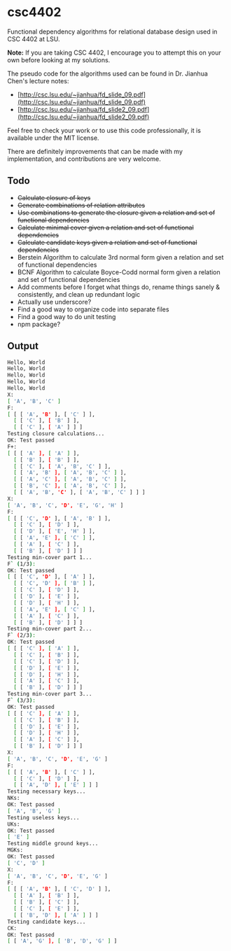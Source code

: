 csc4402
=======
Functional dependency algorithms for relational database design used in CSC 4402 at LSU.


**Note:** If you are taking CSC 4402, I encourage you to attempt this on your own before looking at my solutions.

The pseudo code for the algorithms used can be found in Dr. Jianhua Chen's lecture notes:
* [http://csc.lsu.edu/~jianhua/fd_slide_09.pdf](http://csc.lsu.edu/~jianhua/fd_slide_09.pdf)
* [http://csc.lsu.edu/~jianhua/fd_slide2_09.pdf](http://csc.lsu.edu/~jianhua/fd_slide2_09.pdf)


Feel free to check your work or to use this code professionally, it is available under the MIT license.

There are definitely improvements that can be made with my implementation, and contributions are very welcome.

Todo
---
* ~~Calculate closure of keys~~
* ~~Generate combinations of relation attributes~~
* ~~Use combinations to generate the closure given a relation and set of functional dependencies~~
* ~~Calculate minimal cover given a relation and set of functional dependencies~~
* ~~Calculate candidate keys given a relation and set of functional dependencies~~
* Berstein Algorithm to calculate 3rd normal form given a relation and set of functional dependencies
* BCNF Algorithm to calculate Boyce-Codd normal form given a relation and set of functional dependencies
* Add comments before I forget what things do, rename things sanely & consistently, and clean up redundant logic
* Actually use underscore?
* Find a good way to organize code into separate files
* Find a good way to do unit testing
* npm package?

Output
---
```sh
Hello, World
Hello, World
Hello, World
Hello, World
Hello, World
X:
[ 'A', 'B', 'C' ]
F:
[ [ [ 'A', 'B' ], [ 'C' ] ],
  [ [ 'C' ], [ 'B' ] ],
  [ [ 'C' ], [ 'A' ] ] ]
Testing closure calculations...
OK: Test passed
F+:
[ [ [ 'A' ], [ 'A' ] ],
  [ [ 'B' ], [ 'B' ] ],
  [ [ 'C' ], [ 'A', 'B', 'C' ] ],
  [ [ 'A', 'B' ], [ 'A', 'B', 'C' ] ],
  [ [ 'A', 'C' ], [ 'A', 'B', 'C' ] ],
  [ [ 'B', 'C' ], [ 'A', 'B', 'C' ] ],
  [ [ 'A', 'B', 'C' ], [ 'A', 'B', 'C' ] ] ]
X:
[ 'A', 'B', 'C', 'D', 'E', 'G', 'H' ]
F:
[ [ [ 'C', 'D' ], [ 'A', 'B' ] ],
  [ [ 'C' ], [ 'D' ] ],
  [ [ 'D' ], [ 'E', 'H' ] ],
  [ [ 'A', 'E' ], [ 'C' ] ],
  [ [ 'A' ], [ 'C' ] ],
  [ [ 'B' ], [ 'D' ] ] ]
Testing min-cover part 1...
F` (1/3):
OK: Test passed
[ [ [ 'C', 'D' ], [ 'A' ] ],
  [ [ 'C', 'D' ], [ 'B' ] ],
  [ [ 'C' ], [ 'D' ] ],
  [ [ 'D' ], [ 'E' ] ],
  [ [ 'D' ], [ 'H' ] ],
  [ [ 'A', 'E' ], [ 'C' ] ],
  [ [ 'A' ], [ 'C' ] ],
  [ [ 'B' ], [ 'D' ] ] ]
Testing min-cover part 2...
F` (2/3):
OK: Test passed
[ [ [ 'C' ], [ 'A' ] ],
  [ [ 'C' ], [ 'B' ] ],
  [ [ 'C' ], [ 'D' ] ],
  [ [ 'D' ], [ 'E' ] ],
  [ [ 'D' ], [ 'H' ] ],
  [ [ 'A' ], [ 'C' ] ],
  [ [ 'B' ], [ 'D' ] ] ]
Testing min-cover part 3...
F` (3/3):
OK: Test passed
[ [ [ 'C' ], [ 'A' ] ],
  [ [ 'C' ], [ 'B' ] ],
  [ [ 'D' ], [ 'E' ] ],
  [ [ 'D' ], [ 'H' ] ],
  [ [ 'A' ], [ 'C' ] ],
  [ [ 'B' ], [ 'D' ] ] ]
X:
[ 'A', 'B', 'C', 'D', 'E', 'G' ]
F:
[ [ [ 'A', 'B' ], [ 'C' ] ],
  [ [ 'C' ], [ 'D' ] ],
  [ [ 'A', 'D' ], [ 'E' ] ] ]
Testing necessary keys...
NKs:
OK: Test passed
[ 'A', 'B', 'G' ]
Testing useless keys...
UKs:
OK: Test passed
[ 'E' ]
Testing middle ground keys...
MGKs:
OK: Test passed
[ 'C', 'D' ]
X:
[ 'A', 'B', 'C', 'D', 'E', 'G' ]
F:
[ [ [ 'A', 'B' ], [ 'C', 'D' ] ],
  [ [ 'A' ], [ 'B' ] ],
  [ [ 'B' ], [ 'C' ] ],
  [ [ 'C' ], [ 'E' ] ],
  [ [ 'B', 'D' ], [ 'A' ] ] ]
Testing candidate keys...
CK:
OK: Test passed
[ [ 'A', 'G' ], [ 'B', 'D', 'G' ] ]


```
